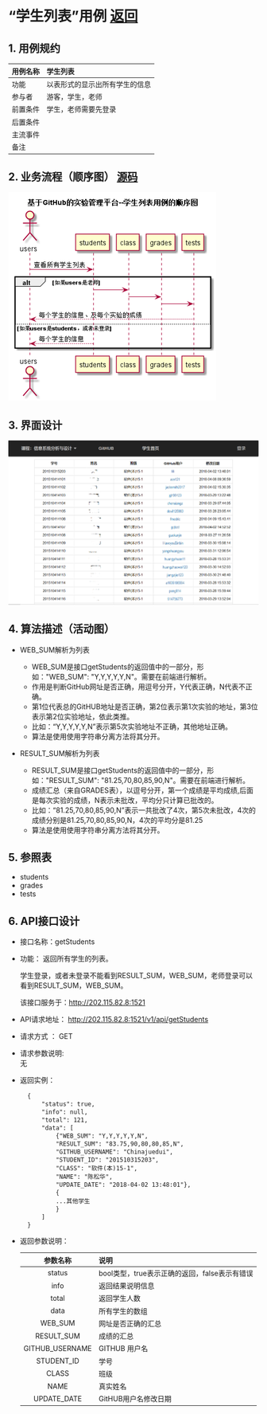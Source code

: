 # “学生列表”用例 [返回](./README.md)
## 1. 用例规约


|用例名称|学生列表|
|-------|:-------------|
|功能|以表形式的显示出所有学生的信息|
|参与者|游客，学生，老师|
|前置条件|学生，老师需要先登录|
|后置条件| |
|主流事件| |
|备注| |

## 2. 业务流程（顺序图） [源码](sequence学生列表.puml)
![sequence1](sequence学生列表.png) 

## 3. 界面设计
![student_list](student_list.png) 

## 4. 算法描述（活动图）

- WEB_SUM解析为列表  
  - WEB_SUM是接口getStudents的返回值中的一部分，形如："WEB_SUM": "Y,Y,Y,Y,Y,N"。需要在前端进行解析。  
  - 作用是判断GitHub网址是否正确，用逗号分开，Y代表正确，N代表不正确。  
  - 第1位代表总的GitHUB地址是否正确，第2位表示第1次实验的地址，第3位表示第2位实验地址，依此类推。
  - 比如：“Y,Y,Y,Y,Y,N”表示第5次实验地址不正确，其他地址正确。  
  - 算法是使用使用字符串分离方法将其分开。

- RESULT_SUM解析为列表
    - RESULT_SUM是接口getStudents的返回值中的一部分，形如："RESULT_SUM": "81.25,70,80,85,90,N"。需要在前端进行解析。
    - 成绩汇总（来自GRADES表），以逗号分开，第一个成绩是平均成绩,后面是每次实验的成绩，N表示未批改，平均分只计算已批改的。    
    - 比如：“81.25,70,80,85,90,N”表示一共批改了4次，第5次未批改，4次的成绩分别是81.25,70,80,85,90,N，4次的平均分是81.25
    - 算法是使用使用字符串分离方法将其分开。
## 5. 参照表

- students
- grades
- tests

## 6. API接口设计

- 接口名称：getStudents
    
- 功能：
    返回所有学生的列表。   
    
    学生登录，或者未登录不能看到RESULT_SUM，WEB_SUM，老师登录可以看到RESULT_SUM，WEB_SUM。
    
    该接口服务于：http://202.115.82.8:1521
    
- API请求地址： 
    http://202.115.82.8:1521/v1/api/getStudents

- 请求方式 ：
    GET  

- 请求参数说明:        
    无
    
- 返回实例：

        {
            "status": true,
            "info": null, 
            "total": 121,         
            "data": [
                {"WEB_SUM": "Y,Y,Y,Y,Y,N", 
                "RESULT_SUM": "83.75,90,80,80,85,N", 
                "GITHUB_USERNAME": "Chinajuedui", 
                "STUDENT_ID": "201510315203", 
                "CLASS": "软件(本)15-1", 
                "NAME": "陈松华", 
                "UPDATE_DATE": "2018-04-02 13:48:01"}, 
                {
                ...其他学生
                }
            ] 
        }
  
- 返回参数说明：    
 
  |参数名称|说明|
  |:---------:|:--------------------------------------------------------|      
  |status|bool类型，true表示正确的返回，false表示有错误|
  |info|返回结果说明信息|
  |total|返回学生人数|
  |data|所有学生的数组|
  |WEB_SUM|网址是否正确的汇总|
  |RESULT_SUM|成绩的汇总|
  |GITHUB_USERNAME|GITHUB 用户名|
  |STUDENT_ID|学号|
  |CLASS|班级|
  |NAME|真实姓名|
  |UPDATE_DATE|GitHUB用户名修改日期|
